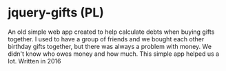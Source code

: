 # jquery-gifts (PL)
An old simple web app created to help calculate debts when buying gifts together.
I used to have a group of friends and we bought each other birthday gifts together, but there was always a problem with money. We didn't know who owes money and how much. This simple app helped us a lot.
Written in 2016
